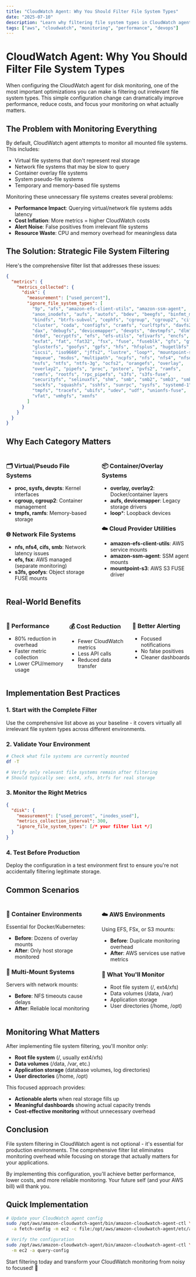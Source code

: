 ```yaml
---
title: "CloudWatch Agent: Why You Should Filter File System Types"
date: "2025-07-10"
description: "Learn why filtering file system types in CloudWatch agent improves performance, reduces costs, and focuses monitoring on what matters most."
tags: ["aws", "cloudwatch", "monitoring", "performance", "devops"]
---
```


# CloudWatch Agent: Why You Should Filter File System Types

When configuring the CloudWatch agent for disk monitoring, one of the most important optimizations you can make is filtering out irrelevant file system types. This simple configuration change can dramatically improve performance, reduce costs, and focus your monitoring on what actually matters.

## The Problem with Monitoring Everything

By default, CloudWatch agent attempts to monitor all mounted file systems. This includes:

- Virtual file systems that don't represent real storage
- Network file systems that may be slow to query
- Container overlay file systems
- System pseudo-file systems
- Temporary and memory-based file systems

Monitoring these unnecessary file systems creates several problems:

- **Performance Impact**: Querying virtual/network file systems adds latency
- **Cost Inflation**: More metrics = higher CloudWatch costs
- **Alert Noise**: False positives from irrelevant file systems
- **Resource Waste**: CPU and memory overhead for meaningless data

## The Solution: Strategic File System Filtering

Here's the comprehensive filter list that addresses these issues:

```json
{
  "metrics": {
    "metrics_collected": {
      "disk": {
        "measurement": ["used_percent"],
        "ignore_file_system_types": [
          "9p", "afs", "amazon-efs-client-utils", "amazon-ssm-agent",
          "anon_inodefs", "aufs", "autofs", "bdev", "beegfs", "binfmt_misc",
          "bindfs", "btrfs-subvol", "cephfs", "cgroup", "cgroup2", "cifs",
          "cluster", "coda", "configfs", "cramfs", "curlftpfs", "davfs2",
          "dax", "debugfs", "devicemapper", "devpts", "devtmpfs", "dlm",
          "drbd", "ecryptfs", "efs", "efs-utils", "efivarfs", "encfs",
          "exfat", "fat", "fat32", "fsx", "fuse", "fuseblk", "gfs", "gfs2",
          "glusterfs", "goofys", "gpfs", "hfs", "hfsplus", "hugetlbfs",
          "iscsi", "iso9660", "jffs2", "lustre", "loop*", "mountpoint-s3",
          "mqueue", "msdos", "multipath", "ncpfs", "nfs", "nfs4", "nfsd",
          "nsfs", "ntfs", "ntfs-3g", "ocfs2", "orangefs", "overlay",
          "overlay2", "pipefs", "proc", "pstore", "pvfs2", "ramfs",
          "romfs", "rootfs", "rpc_pipefs", "s3fs", "s3fs-fuse",
          "securityfs", "selinuxfs", "shm", "smb", "smb2", "smb3", "smbfs",
          "sockfs", "squashfs", "sshfs", "sunrpc", "sysfs", "systemd-1",
          "tmpfs", "tracefs", "ubifs", "udev", "udf", "unionfs-fuse",
          "vfat", "vmhgfs", "xenfs"
        ]
      }
    }
  }
}
```

## Why Each Category Matters

<div style="display: grid; grid-template-columns: 1fr 1fr; gap: 20px; margin: 20px 0;">
<div>

<h3>🗂️ Virtual/Pseudo File Systems</h3>
<ul>
<li><strong>proc, sysfs, devpts</strong>: Kernel interfaces</li>
<li><strong>cgroup, cgroup2</strong>: Container management</li>
<li><strong>tmpfs, ramfs</strong>: Memory-based storage</li>
</ul>

<h3>🌐 Network File Systems</h3>
<ul>
<li><strong>nfs, nfs4, cifs, smb</strong>: Network latency issues</li>
<li><strong>efs, fsx</strong>: AWS managed (separate monitoring)</li>
<li><strong>s3fs, goofys</strong>: Object storage FUSE mounts</li>
</ul>

</div>
<div>

<h3>📦 Container/Overlay Systems</h3>
<ul>
<li><strong>overlay, overlay2</strong>: Docker/container layers</li>
<li><strong>aufs, devicemapper</strong>: Legacy storage drivers</li>
<li><strong>loop</strong>*: Loopback devices</li>
</ul>

<h3>☁️ Cloud Provider Utilities</h3>
<ul>
<li><strong>amazon-efs-client-utils</strong>: AWS service mounts</li>
<li><strong>amazon-ssm-agent</strong>: SSM agent mounts</li>
<li><strong>mountpoint-s3</strong>: AWS S3 FUSE driver</li>
</ul>

</div>
</div>

## Real-World Benefits

<div style="display: grid; grid-template-columns: 1fr 1fr 1fr; gap: 15px; margin: 20px 0;">
<div>

<h3>🚀 Performance</h3>
<ul>
<li>80% reduction in overhead</li>
<li>Faster metric collection</li>
<li>Lower CPU/memory usage</li>
</ul>

</div>
<div>

<h3>💰 Cost Reduction</h3>
<ul>
<li>Fewer CloudWatch metrics</li>
<li>Less API calls</li>
<li>Reduced data transfer</li>
</ul>

</div>
<div>

<h3>🎯 Better Alerting</h3>
<ul>
<li>Focused notifications</li>
<li>No false positives</li>
<li>Cleaner dashboards</li>
</ul>

</div>
</div>

## Implementation Best Practices

### 1. Start with the Complete Filter
Use the comprehensive list above as your baseline - it covers virtually all irrelevant file system types across different environments.

### 2. Validate Your Environment
```bash
# Check what file systems are currently mounted
df -T

# Verify only relevant file systems remain after filtering
# Should typically see: ext4, xfs, btrfs for real storage
```

### 3. Monitor the Right Metrics
```json
{
  "disk": {
    "measurement": ["used_percent", "inodes_used"],
    "metrics_collection_interval": 300,
    "ignore_file_system_types": [/* your filter list */]
  }
}
```

### 4. Test Before Production
Deploy the configuration in a test environment first to ensure you're not accidentally filtering legitimate storage.

## Common Scenarios

<div style="display: grid; grid-template-columns: 1fr 1fr; gap: 20px; margin: 20px 0;">
<div>

<h3>🐳 Container Environments</h3>
Essential for Docker/Kubernetes:
<ul>
<li><strong>Before</strong>: Dozens of overlay mounts</li>
<li><strong>After</strong>: Only host storage monitored</li>
</ul>

<h3>🔗 Multi-Mount Systems</h3>
Servers with network mounts:
<ul>
<li><strong>Before</strong>: NFS timeouts cause delays</li>
<li><strong>After</strong>: Reliable local monitoring</li>
</ul>

</div>
<div>

<h3>☁️ AWS Environments</h3>
Using EFS, FSx, or S3 mounts:
<ul>
<li><strong>Before</strong>: Duplicate monitoring overhead</li>
<li><strong>After</strong>: AWS services use native metrics</li>
</ul>

<h3>🎯 What You'll Monitor</h3>
<ul>
<li>Root file system (/, ext4/xfs)</li>
<li>Data volumes (/data, /var)</li>
<li>Application storage</li>
<li>User directories (/home, /opt)</li>
</ul>

</div>
</div>

## Monitoring What Matters

After implementing file system filtering, you'll monitor only:

- **Root file system** (/, usually ext4/xfs)
- **Data volumes** (/data, /var, etc.)
- **Application storage** (database volumes, log directories)
- **User directories** (/home, /opt)

This focused approach provides:
- **Actionable alerts** when real storage fills up
- **Meaningful dashboards** showing actual capacity trends
- **Cost-effective monitoring** without unnecessary overhead

## Conclusion

File system filtering in CloudWatch agent is not optional - it's essential for production environments. The comprehensive filter list eliminates monitoring overhead while focusing on storage that actually matters for your applications.

By implementing this configuration, you'll achieve better performance, lower costs, and more reliable monitoring. Your future self (and your AWS bill) will thank you.

## Quick Implementation

```bash
# Update your CloudWatch agent config
sudo /opt/aws/amazon-cloudwatch-agent/bin/amazon-cloudwatch-agent-ctl \
  -a fetch-config -m ec2 -c file:/opt/aws/amazon-cloudwatch-agent/etc/amazon-cloudwatch-agent.json -s

# Verify the configuration
sudo /opt/aws/amazon-cloudwatch-agent/bin/amazon-cloudwatch-agent-ctl \
  -m ec2 -a query-config
```

Start filtering today and transform your CloudWatch monitoring from noisy to focused! 🎯